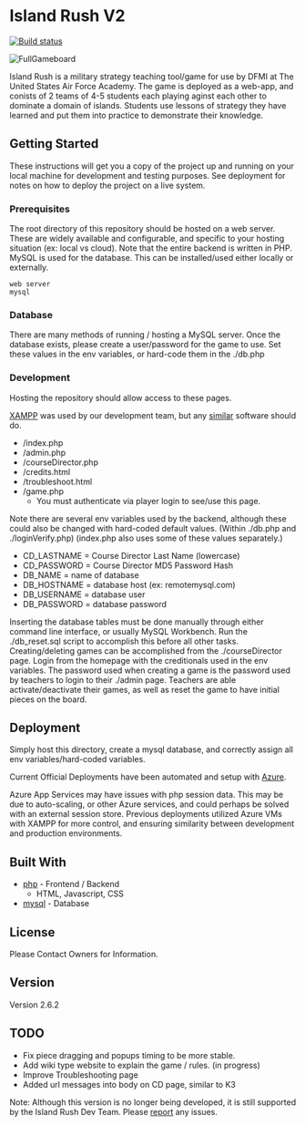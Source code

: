 # Island Rush V2

[![Build status](https://dev.azure.com/spenceradolph/IslandRushK2/_apis/build/status/IslandRushK2-CI)](https://dev.azure.com/spenceradolph/IslandRushK2/_build/latest?definitionId=5)

![FullGameboard](https://github.com/island-rush/Images/blob/master/K2/FullGameboard.PNG)

Island Rush is a military strategy teaching tool/game for use by DFMI at The United States Air Force Academy. The game is deployed as a web-app, and conists of 2 teams of 4-5 students each playing aginst each other to dominate a domain of islands. Students use lessons of strategy they have learned and put them into practice to demonstrate their knowledge.

## Getting Started

These instructions will get you a copy of the project up and running on your local machine for development and testing purposes. See deployment for notes on how to deploy the project on a live system.

### Prerequisites

The root directory of this repository should be hosted on a web server. These are widely available and configurable, and specific to your hosting situation (ex: local vs cloud). Note that the entire backend is written in PHP. MySQL is used for the database. This can be installed/used either locally or externally.

```
web server
mysql
```

### Database

There are many methods of running / hosting a MySQL server. Once the database exists, please create a user/password for the game to use. Set these values in the env variables, or hard-code them in the ./db.php

### Development

Hosting the repository should allow access to these pages.

[XAMPP](https://www.apachefriends.org/index.html) was used by our development team, but any [similar](https://en.wikipedia.org/wiki/List_of_Apache%E2%80%93MySQL%E2%80%93PHP_packages) software should do.

- /index.php
- /admin.php
- /courseDirector.php
- /credits.html
- /troubleshoot.html
- /game.php
  - You must authenticate via player login to see/use this page.

Note there are several env variables used by the backend, although these could also be changed with hard-coded default values. (Within ./db.php and ./loginVerify.php) (index.php also uses some of these values separately.)

- CD_LASTNAME = Course Director Last Name (lowercase)
- CD_PASSWORD = Course Director MD5 Password Hash
- DB_NAME = name of database
- DB_HOSTNAME = database host (ex: remotemysql.com)
- DB_USERNAME = database user
- DB_PASSWORD = database password

Inserting the database tables must be done manually through either command line interface, or usually MySQL Workbench. Run the ./db_reset.sql script to accomplish this before all other tasks. Creating/deleting games can be accomplished from the ./courseDirector page. Login from the homepage with the creditionals used in the env variables. The password used when creating a game is the password used by teachers to login to their ./admin page. Teachers are able activate/deactivate their games, as well as reset the game to have initial pieces on the board.

## Deployment

Simply host this directory, create a mysql database, and correctly assign all env variables/hard-coded variables.

Current Official Deployments have been automated and setup with [Azure](https://azure.microsoft.com/en-us/).

Azure App Services may have issues with php session data. This may be due to auto-scaling, or other Azure services, and could perhaps be solved with an external session store. Previous deployments utilized Azure VMs with XAMPP for more control, and ensuring similarity between development and production environments.

## Built With

- [php](https://nodejs.org/en/docs/) - Frontend / Backend
  - HTML, Javascript, CSS
- [mysql](https://dev.mysql.com/doc/) - Database

## License

Please Contact Owners for Information.

## Version

Version 2.6.2

## TODO

- Fix piece dragging and popups timing to be more stable.
- Add wiki type website to explain the game / rules. (in progress)
- Improve Troubleshooting page
- Added url messages into body on CD page, similar to K3

Note: Although this version is no longer being developed, it is still supported by the Island Rush Dev Team. Please [report](https://gitreports.com/issue/island-rush/K2) any issues.
